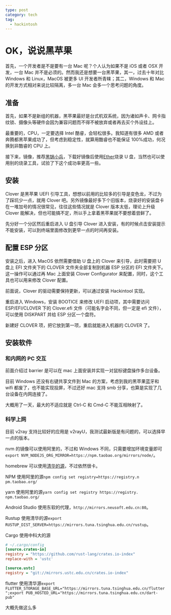 ```yaml
---
type: post
category: tech
tag:
  - hackintosh
---
```


# OK，说说黑苹果

首先，一个开发者是不是要有一台 Mac 呢？个人认为如果不是 iOS 或者 OSX 开发，一台 Mac 并不是必须的。然而我还是想要一台黑苹果，其一，过去十年对比 Windows 和 Linux，MacOS 被更多 UI 开发者所青睐；其二，Windows 和 Mac 的开发方式相对来说比较隔离，多一台 Mac 会多一个思考问题的角度。

## 准备

首先，如果不是新组的机器，黑苹果最好是台式机双系统，因为诸如声卡、网卡指纹锁、摄像头等硬件会因为兼容问题而不得不被放弃或者再去买个外设挂上。

最重要的，CPU，一定要选择 Intel 酷睿，会轻松很多。我知道有很多 AMD 或者奔腾都黑苹果成功了，但考虑到稳定性，就算用酷睿也不能保证 100%成功，何况换到非酷睿的 CPU 上。

接下来，镜像，推荐[黑锅小兵](https://blog.daliansky.net/)，下载好镜像后使用[Ether](https://www.balena.io/etcher/)烧录 U 盘，当然也可以使用别的烧录工具，试验了下这个成功率更高一些。

## 安装

Clover 是黑苹果 UEFI 引导工具，想想以前用的比较多的引导是变色龙，不过为了踩坑少一点，就用 Clover 吧。另外镜像最好多下个旧版本，烧录好的安装盘卡在一堆加号的情况很常见，往往这些情况就是 Clover 版本太低，理论上升级 Clover 能解决，但也可能搞不定，所以手上拿着黑苹果就不要想着尝鲜了。

先分好一个分区然后重启进入 U 盘引导 Clover 进入安装，有的时候点击安装提示不能安装，可以到终端里面修改到更早一点的时间再安装。

## 配置 ESP 分区

安装之后，进入 MacOS 依然需要借助 U 盘上的 Clover 来引导，此时需要把 U 盘上 EFI 文件夹下的 CLOVER 文件夹全部复制到机器 ESP 分区的 EFI 文件夹下。这一操作可以通过再 Mac 上面安装 Clover Configurator 来配置，同时，这个工具也可以用来修改 Clover 配置。

前面说，Clover 的驱动需要保持更新，可以通过安装 Hackintool 实现。

重启进入 Windows，安装 BOOTICE 来修改 UEFI 启动项，其中需要访问 ESP/EFI/CLOVER 下的 Clover.efi 文件（可能名字会不同，但一定是 efi 文件），可以使用 DISKPART 并给 ESP 分区一个盘符。

新建好 CLOVER 项，把它放到第一项，重启就能进入机器的 CLOVER 了。

## 安装软件

### 和内网的 PC 交互

前面介绍过 barrier 是可以在 mac 上面安装并实现一对鼠标键盘操作多台设备。

目前 Windows 还没有右键共享文件到 Mac 的方案，考虑到我的黑苹果蓝牙和 wifi 都废了，也不能实现投屏，不过还好 mac 支持 smb 分享，也算是实现了几台设备在内网连接了。

大概用了一天，最大的不适应就是 Ctrl-C 和 Cmd-C 不能互相映射了。

### 科学上网

目前 v2ray 支持比较好的应用是 v2rayU，我测试最新版是有问题的，可以选择早一点的版本。

nvm 的镜像可以使用阿里的，不过和 Windows 不同，只需要增加环境变量即可`export NVM_NODEJS_ORG_MIRROR=https://npm.taobao.org/mirrors/node/`。

homebrew 可以使用[清华的源](https://mirrors.tuna.tsinghua.edu.cn/help/homebrew/)，不过依然很卡。

NPM 使用阿里的源`npm config set registry=https://registry.n pm.taobao.org/`

yarn 使用阿里的源`yarn config set registry https://registry. npm.taobao.org/`

Android Studio 使用东软的代理，`http://mirrors.neusoft.edu.cn:80`。

Rustup 使用清华的源`export RUSTUP_DIST_SERVER=https://mirrors.tuna.tsinghua.edu.cn/rustup`。

Cargo 使用中科大的源

```ini
# ~/.cargo/config
[source.crates-io]
registry = "https://github.com/rust-lang/crates.io-index"
replace-with = 'ustc'

[source.ustc]
registry = "git://mirrors.ustc.edu.cn/crates.io-index"
```

flutter 使用清华源`export FLUTTER_STORAGE_BASE_URL="https://mirrors.tuna.tsinghua.edu.cn/flutter";export PUB_HOSTED_URL="https://mirrors.tuna.tsinghua.edu.cn/dart-pub"`

大概先做这么多
